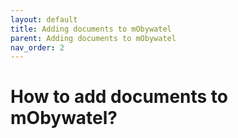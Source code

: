 ```yaml
---
layout: default
title: Adding documents to mObywatel
parent: Adding documents to mObywatel
nav_order: 2
---
```

 
# How to add documents to mObywatel?
